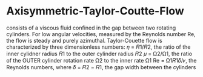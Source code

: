 # Axisymmetric-Taylor-Coutte-Flow
consists of a viscous fluid confined in the gap between two rotating cylinders. For low angular velocities, measured by the Reynolds number Re, the flow is steady and purely azimuthal. Taylor-Couette flow is characterized by three dimensionless numbers: 𝜂 = 𝑅1/𝑅2, the ratio of the inner cylidner radius 𝑅1 to the outer cylinder radius 𝑅2 𝜇 = Ω2/Ω1, the ratio of the OUTER cylinder rotation rate Ω2 to the inner rate Ω1 Re = Ω1𝑅1𝛿/𝜈, the Reynolds numbers, where 𝛿 = 𝑅2 − 𝑅1, the gap width between the cylinders

